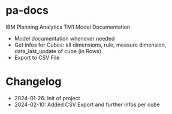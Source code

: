 # pa-docs
IBM Planning Analytics TM1 Model Documentation
- Model documentation whenever needed
- Get infos for Cubes: all dimensions, rule, measure dimension, data_last_update of cube (in Rows)
- Export to CSV File

# Changelog
- 2024-01-26: Init of project
- 2024-02-10: Added CSV Export and further infos per cube
